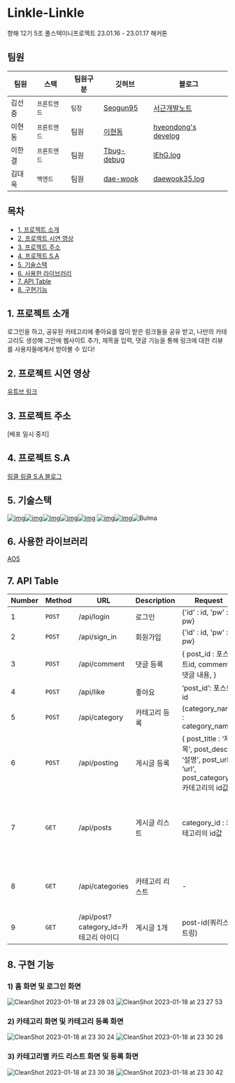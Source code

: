 # Linkle-Linkle

향해 12기 5조 풀스택미니프로젝트 23.01.16 - 23.01.17 해커톤

## 팀원

| 팀원   | 스택         | 팀원구분 | 깃허브                                      | 블로그                                             |
| ------ | ------------ | -------- | ------------------------------------------- | -------------------------------------------------- |
| 김선중 | `프론트엔드` | `팀장`   | [Seogun95](https://github.com/Seogun95)     | [서근개발노트](https://seons-dev.tistory.com/)     |
| 이현동 | `프론트엔드` | 팀원     | [이현동](https://github.com/hdlee0619)      | [hyeondong's develog](https://velog.io/@hdlee0619) |
| 이한결 | `프론트엔드` | 팀원     | [Tbug-debug](https://github.com/Tbug-debug) | [lEhG.log](https://velog.io/@h6325g)               |
| 김대욱 | `백엔드`     | 팀원     | [dae-wook](https://github.com/dae-wook)     | [daewook35.log](https://velog.io/@daewook35)       |

## 목차

-   [1. 프로젝트 소개](#1-프로젝트-소개)
-   [2. 프로젝트 시연 영상](#2-프로젝트-시연-영상)
-   [3. 프로젝트 주소](#3-프로젝트-주소)
-   [4. 프로젝트 S.A](#4-프로젝트-sa)
-   [5. 기술스택](#5-기술스택)
-   [6. 사용한 라이브러리](#6-사용한-라이브러리)
-   [7. API Table](#7-api-table)
-   [8. 구현기능](#8-구현-기능)

## 1. 프로젝트 소개

로그인을 하고, 공유된 카테고리에 좋아요를 많이 받은 링크들을 공유 받고, 나만의 카테고리도 생성해 그안에 웹사이트 추가, 제목을 입력, 댓글 기능을 통해 링크에 대한 리뷰를 사용자들에게서 받아볼 수 있다!

## 2. 프로젝트 시연 영상

[유튜브 링크](https://youtu.be/jn9Tyibmg6g)

## 3. 프로젝트 주소

[배포 일시 중지]

## 4. 프로젝트 S.A

[링클 링클 S.A 블로그](https://seons-dev.tistory.com/entry/%ED%92%80%EC%8A%A4%ED%85%8D-%EB%AF%B8%EB%8B%88-%ED%94%84%EB%A1%9C%EC%A0%9D%ED%8A%B8-Linkle-Linkle-SA)

## 5. 기술스택

[![img](https://camo.githubusercontent.com/d147c6135f0f61373ceeae9035902f4c70578cb7bebacbf9a629bbfa0c035b0c/68747470733a2f2f696d672e736869656c64732e696f2f62616467652f6a6176617363726970742d4637444631453f7374796c653d666f722d7468652d6261646765266c6f676f3d6a617661736372697074266c6f676f436f6c6f723d626c61636b)](https://camo.githubusercontent.com/d147c6135f0f61373ceeae9035902f4c70578cb7bebacbf9a629bbfa0c035b0c/68747470733a2f2f696d672e736869656c64732e696f2f62616467652f6a6176617363726970742d4637444631453f7374796c653d666f722d7468652d6261646765266c6f676f3d6a617661736372697074266c6f676f436f6c6f723d626c61636b)[![img](https://camo.githubusercontent.com/d1a61dccdba51c4d1ff3306fe00404de9162915d282bade8ef91b992f84ebd35/68747470733a2f2f696d672e736869656c64732e696f2f62616467652f6373732d3135373242363f7374796c653d666f722d7468652d6261646765266c6f676f3d63737333266c6f676f436f6c6f723d7768697465)](https://camo.githubusercontent.com/d1a61dccdba51c4d1ff3306fe00404de9162915d282bade8ef91b992f84ebd35/68747470733a2f2f696d672e736869656c64732e696f2f62616467652f6373732d3135373242363f7374796c653d666f722d7468652d6261646765266c6f676f3d63737333266c6f676f436f6c6f723d7768697465)[![img](https://camo.githubusercontent.com/e6f0ce6b8ea91992107c852e6b014c1bebfdf8edf67f74e1390394e6d2175b5e/68747470733a2f2f696d672e736869656c64732e696f2f62616467652f626f6f7473747261702d3739353242333f7374796c653d666f722d7468652d6261646765266c6f676f3d626f6f747374726170266c6f676f436f6c6f723d7768697465)](https://camo.githubusercontent.com/e6f0ce6b8ea91992107c852e6b014c1bebfdf8edf67f74e1390394e6d2175b5e/68747470733a2f2f696d672e736869656c64732e696f2f62616467652f626f6f7473747261702d3739353242333f7374796c653d666f722d7468652d6261646765266c6f676f3d626f6f747374726170266c6f676f436f6c6f723d7768697465)[![img](https://camo.githubusercontent.com/eb9413689227f409afd6165229fbf16997dc36373cb98b1146e00fbe8e7a7515/68747470733a2f2f696d672e736869656c64732e696f2f62616467652f6a71756572792d3037363941443f7374796c653d666f722d7468652d6261646765266c6f676f3d6a7175657279266c6f676f436f6c6f723d7768697465)](https://camo.githubusercontent.com/eb9413689227f409afd6165229fbf16997dc36373cb98b1146e00fbe8e7a7515/68747470733a2f2f696d672e736869656c64732e696f2f62616467652f6a71756572792d3037363941443f7374796c653d666f722d7468652d6261646765266c6f676f3d6a7175657279266c6f676f436f6c6f723d7768697465)[![img](https://camo.githubusercontent.com/5d8f10d34ebf49b459c6747dff496c18f5100d8fa8229ddbb88ddc0efd494279/68747470733a2f2f696d672e736869656c64732e696f2f62616467652f707974686f6e2d3337373641423f7374796c653d666f722d7468652d6261646765266c6f676f3d707974686f6e266c6f676f436f6c6f723d7768697465)](https://camo.githubusercontent.com/5d8f10d34ebf49b459c6747dff496c18f5100d8fa8229ddbb88ddc0efd494279/68747470733a2f2f696d672e736869656c64732e696f2f62616467652f707974686f6e2d3337373641423f7374796c653d666f722d7468652d6261646765266c6f676f3d707974686f6e266c6f676f436f6c6f723d7768697465)
[![img](https://camo.githubusercontent.com/47e3c28442f4f1914386c4490230c9c0b81d6d7df8a4389a16b98de473fdc771/68747470733a2f2f696d672e736869656c64732e696f2f62616467652f6d6f6e676f44422d3437413234383f7374796c653d666f722d7468652d6261646765266c6f676f3d4d6f6e676f4442266c6f676f436f6c6f723d7768697465)](https://camo.githubusercontent.com/47e3c28442f4f1914386c4490230c9c0b81d6d7df8a4389a16b98de473fdc771/68747470733a2f2f696d672e736869656c64732e696f2f62616467652f6d6f6e676f44422d3437413234383f7374796c653d666f722d7468652d6261646765266c6f676f3d4d6f6e676f4442266c6f676f436f6c6f723d7768697465)[![img](https://camo.githubusercontent.com/b49c4ac135bc370e5ec143125828651bd30ca7c2438741eede58cb7d4bd0f816/68747470733a2f2f696d672e736869656c64732e696f2f62616467652f666c61736b2d3030303030303f7374796c653d666f722d7468652d6261646765266c6f676f3d666c61736b266c6f676f436f6c6f723d7768697465)](https://camo.githubusercontent.com/b49c4ac135bc370e5ec143125828651bd30ca7c2438741eede58cb7d4bd0f816/68747470733a2f2f696d672e736869656c64732e696f2f62616467652f666c61736b2d3030303030303f7374796c653d666f722d7468652d6261646765266c6f676f3d666c61736b266c6f676f436f6c6f723d7768697465)![Bulma](https://img.shields.io/badge/bulma-00D0B1?style=for-the-badge&logo=bulma&logoColor=white)

## 6. 사용한 라이브러리

[AOS](https://michalsnik.github.io/aos/)

## 7. API Table

| Number | Method | URL                                   | Description     | Request                                                      | Response                                                     |
| ------ | ------ | ------------------------------------- | --------------- | ------------------------------------------------------------ | ------------------------------------------------------------ |
| 1      | `POST` | /api/login                            | 로그인          | {'id' : id, 'pw' : pw}                                       | /token                                                       |
| 2      | `POST` | /api/sign_in                          | 회원가입        | {'id' : id, 'pw' : pw}                                       |                                                              |
| 3      | `POST` | /api/comment                          | 댓글 등록       | { post_id : 포스트id, comment: 댓글 내용, }                  |                                                              |
| 4      | `POST` | /api/like                             | 좋아요          | ‘post_id’: 포스트id                                          |                                                              |
| 5      | `POST` | /api/category                         | 카테고리 등록   | {category_name : category_name}                              |                                                              |
| 6      | `POST` | /api/posting                          | 게시글 등록     | { post_title : ‘제목’, post_desc : ‘설명’, post_url : ‘url’, post_category : 카테고리의 id값 } |                                                              |
| 7      | `GET`  | /api/posts                            | 게시글 리스트   | category_id : 카테고리의 id값                                | {’posts: post_list} `'id': count,'author': userinfo['id'],'title': title_receive,'desc': desc_receive,'image': image,'category': int(category_receive),'reg_dt': datetime.now(),'link_url': url,'status': 0` |
| 8      | `GET`  | /api/categories                       | 카테고리 리스트 | \-                                                           | {’categories : category_list} category_list={`'id': count,'author': userinfo['id'],'img' : img_receive,'name': category_receive,'status': 0`} |
| 9      | `GET`  | /api/post?category_id=카테고리 아이디 | 게시글 1개      | post-id(쿼리스트링)                                          |                                                              |

## 8. 구현 기능

### 1) 홈 화면 및 로그인 화면
![CleanShot 2023-01-18 at 23 28 03](https://user-images.githubusercontent.com/76584961/213198276-d37c693a-7c22-443f-94fd-3f612cd0bc39.png)
![CleanShot 2023-01-18 at 23 27 53](https://user-images.githubusercontent.com/76584961/213198300-527c7ca8-cb0c-434a-90da-ab10b88aa569.png)

### 2) 카테고리 화면 및 카테고리 등록 화면
![CleanShot 2023-01-18 at 23 30 24](https://user-images.githubusercontent.com/76584961/213198375-f048d3e8-ee7a-4e76-9078-23a3cc1d03b0.png)
![CleanShot 2023-01-18 at 23 30 28](https://user-images.githubusercontent.com/76584961/213198384-02c7accc-7646-4b50-a91f-ce2405cacc65.png)

### 3) 카테고리별 카드 리스트 화면 및 등록 화면 
![CleanShot 2023-01-18 at 23 30 38](https://user-images.githubusercontent.com/76584961/213198456-a3022792-f3fe-46dc-a2b0-84f3c3cf4c98.png)
![CleanShot 2023-01-18 at 23 30 42](https://user-images.githubusercontent.com/76584961/213198472-41b231b3-1e63-4cc4-a148-0b7e425a93a3.png)





